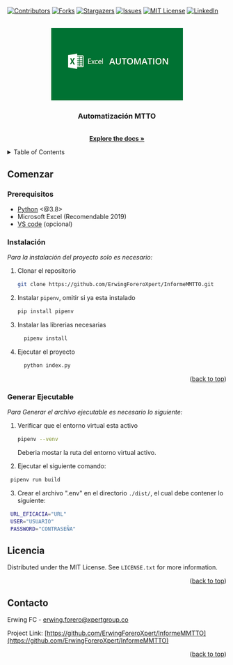 <div id="top"></div>

[![Contributors][contributors-shield]][contributors-url]
[![Forks][forks-shield]][forks-url]
[![Stargazers][stars-shield]][stars-url]
[![Issues][issues-shield]][issues-url]
[![MIT License][license-shield]][license-url]
[![LinkedIn][linkedin-shield]][linkedin-url]

<br />
<div align="center">
  <a href="https://github.com/ErwingForeroXpert/InformeMMTTO">
    <img src="images/screenshot.png" alt="Logo">
  </a>

  <h3 align="center">Automatización MTTO</h3>

  <p align="center">
    <br />
    <a href="https://github.com/othneildrew/Best-README-Template"><strong>Explore the docs »</strong></a>
    <br />
  </p>
</div>

<details>
  <summary>Table of Contents</summary>
  <ol>
    <li>
      <a href="#comenzar">Comenzar</a>
      <ul>
        <li><a href="#prerequisitos">Prerequisitos</a></li>
        <li><a href="#instalacion">Instalacion</a></li>
        <li><a href="#generar ejecutable">Ejecutable</a></li>
      </ul>
    </li>
    <li><a href="#contacto">Contacto</a></li>
  </ol>
</details>

## Comenzar

### Prerequisitos

* [Python](https://www.python.org/downloads/) <@3.8>
* Microsoft Excel (Recomendable 2019)
* [VS code](https://code.visualstudio.com/) (opcional)

### Instalación

_Para la instalación del proyecto solo es necesario:_

1. Clonar el repositorio
   ```sh
   git clone https://github.com/ErwingForeroXpert/InformeMMTTO.git
   ```
2. Instalar `pipenv`, omitir si ya esta instalado
   ```sh
   pip install pipenv
   ```
3. Instalar las librerias necesarias
   ```sh
     pipenv install
   ```
4. Ejecutar el proyecto
   ```sh
     python index.py
   ```

<p align="right">(<a href="#top">back to top</a>)</p>

### Generar Ejecutable

_Para Generar el archivo ejecutable es necesario lo siguiente:_

1. Verificar que el entorno virtual esta activo
   ```sh
   pipenv --venv
   ```
   Deberia mostar la ruta del entorno virtual activo.
   
2. Ejecutar el siguiente comando:
  ```sh
   pipenv run build
   ```
3. Crear el archivo ".env" en el directorio `./dist/`, el cual debe contener lo siguiente:
  ```sh
   URL_EFICACIA="URL"
   USER="USUARIO"
   PASSWORD="CONTRASEÑA"
   ```
   
## Licencia

Distributed under the MIT License. See `LICENSE.txt` for more information.

<p align="right">(<a href="#top">back to top</a>)</p>

## Contacto

Erwing FC  - erwing.forero@xpertgroup.co

Project Link: [https://github.com/ErwingForeroXpert/InformeMMTTO](https://github.com/ErwingForeroXpert/InformeMMTTO)

<p align="right">(<a href="#top">back to top</a>)</p>

<!-- MARKDOWN LINKS & IMAGES -->
<!-- https://www.markdownguide.org/basic-syntax/#reference-style-links -->
[contributors-shield]: https://img.shields.io/github/contributors/ErwingForeroXpert/InformeMMTTO
[contributors-url]: https://github.com/ErwingForeroXpert/InformeMMTTO/graphs/contributors
[forks-shield]: https://img.shields.io/github/forks/ErwingForeroXpert/InformeMMTTO
[forks-url]: https://github.com/ErwingForeroXpert/InformeMMTTO/network/members
[stars-shield]: https://img.shields.io/github/stars/ErwingForeroXpert/InformeMMTTO
[stars-url]: https://github.com/ErwingForeroXpert/InformeMMTTO/stargazers
[issues-shield]: https://img.shields.io/github/issues/ErwingForeroXpert/InformeMMTTO
[issues-url]: https://github.com/ErwingForeroXpert/InformeMMTTO/issues
[license-shield]: https://img.shields.io/github/license/ErwingForeroXpert/InformeMMTTO
[license-url]: https://github.com/ErwingForeroXpert/InformeMMTTO/blob/develop/LICENSE.txt
[linkedin-shield]: https://img.shields.io/badge/-Linkedin-blue
[linkedin-url]: https://www.linkedin.com/in/erwing-forero-castro-586781133
[product-screenshot]: images/screenshot.png
